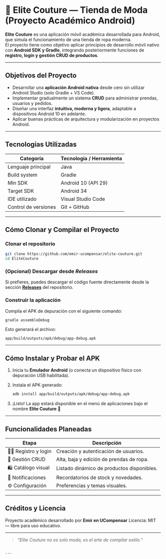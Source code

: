 # 👗 Elite Couture — Tienda de Moda (Proyecto Académico Android)

**Elite Couture** es una aplicación móvil académica desarrollada para Android, que simula el funcionamiento de una tienda de ropa moderna.  
El proyecto tiene como objetivo aplicar principios de desarrollo móvil nativo con **Android SDK y Gradle**, integrando posteriormente funciones de **registro, login y gestión CRUD de productos**.

---

## Objetivos del Proyecto

- Desarrollar una **aplicación Android nativa** desde cero sin utilizar Android Studio (solo Gradle + VS Code).
- Implementar gradualmente un sistema **CRUD** para administrar prendas, usuarios y pedidos.
- Diseñar una interfaz **intuitiva, moderna y ligera**, adaptable a dispositivos Android 10 en adelante.
- Aplicar buenas prácticas de arquitectura y modularización en proyectos Android.

---

## Tecnologías Utilizadas

| Categoría | Tecnología / Herramienta |
|------------|---------------------------|
| Lenguaje principal | Java |
| Build system | Gradle |
| Min SDK | Android 10 (API 29) |
| Target SDK | Android 34 |
| IDE utilizado | Visual Studio Code |
| Control de versiones | Git + GitHub |

---

## Cómo Clonar y Compilar el Proyecto

### Clonar el repositorio

```bash
git clone https://github.com/emir-ucompensar/elite-couture.git
cd EliteCouture
````

### (Opcional) Descargar desde *Releases*

Si prefieres, puedes descargar el código fuente directamente desde la sección **[Releases](https://github.com/emir-ucompensar/elite-couture/releases)** del repositorio.

### Construir la aplicación

Compila el APK de depuración con el siguiente comando:

```bash
gradle assembleDebug
```

Esto generará el archivo:

```
app/build/outputs/apk/debug/app-debug.apk
```

---

## Cómo Instalar y Probar el APK

1. Inicia tu **Emulador Android** (o conecta un dispositivo físico con depuración USB habilitada).
2. Instala el APK generado:

   ```bash
   adb install app/build/outputs/apk/debug/app-debug.apk
   ```
3. ¡Listo! La app estará disponible en el menú de aplicaciones bajo el nombre **Elite Couture** 👗

---

## Funcionalidades Planeadas

| Etapa                  | Descripción                                |
| ---------------------- | ------------------------------------------ |
| 🧍‍♀️ Registro y login | Creación y autenticación de usuarios.      |
| 👚 Gestión CRUD        | Alta, baja y edición de prendas de ropa.   |
| 🛍️ Catálogo visual    | Listado dinámico de productos disponibles. |
| 💬 Notificaciones      | Recordatorios de stock y novedades.        |
| ⚙️ Configuración       | Preferencias y temas visuales.             |

---

## Créditos y Licencia

Proyecto académico desarrollado por **Emir en UCompensar**
Licencia: MIT — libre para uso educativo.

---

> *“Elite Couture no es solo moda, es el arte de compilar estilo.”*

```

---
